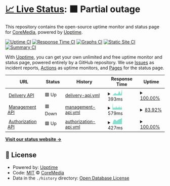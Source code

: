 # [📈 Live Status](https://CoreMedia.github.io/campaign.upptime): <!--live status--> **🟧 Partial outage**

This repository contains the open-source uptime monitor and status page for [CoreMedia](http://www.coremedia.com), powered by [Upptime](https://github.com/upptime/upptime).

[![Uptime CI](https://github.com/CoreMedia/campaign.upptime/workflows/Uptime%20CI/badge.svg)](https://github.com/CoreMedia/campaign.upptime/actions?query=workflow%3A%22Uptime+CI%22)
[![Response Time CI](https://github.com/CoreMedia/campaign.upptime/workflows/Response%20Time%20CI/badge.svg)](https://github.com/CoreMedia/campaign.upptime/actions?query=workflow%3A%22Response+Time+CI%22)
[![Graphs CI](https://github.com/CoreMedia/campaign.upptime/workflows/Graphs%20CI/badge.svg)](https://github.com/CoreMedia/campaign.upptime/actions?query=workflow%3A%22Graphs+CI%22)
[![Static Site CI](https://github.com/CoreMedia/campaign.upptime/workflows/Static%20Site%20CI/badge.svg)](https://github.com/CoreMedia/campaign.upptime/actions?query=workflow%3A%22Static+Site+CI%22)
[![Summary CI](https://github.com/CoreMedia/campaign.upptime/workflows/Summary%20CI/badge.svg)](https://github.com/CoreMedia/campaign.upptime/actions?query=workflow%3A%22Summary+CI%22)

With [Upptime](https://upptime.js.org), you can get your own unlimited and free uptime monitor and status page, powered entirely by a GitHub repository. We use [Issues](https://github.com/CoreMedia/campaign.upptime/issues) as incident reports, [Actions](https://github.com/CoreMedia/campaign.upptime/actions) as uptime monitors, and [Pages](https://CoreMedia.github.io/campaign.upptime) for the status page.

<!--start: status pages-->
<!-- This summary is generated by Upptime (https://github.com/upptime/upptime) -->
<!-- Do not edit this manually, your changes will be overwritten -->
<!-- prettier-ignore -->
| URL | Status | History | Response Time | Uptime |
| --- | ------ | ------- | ------------- | ------ |
| <img alt="" src="https://icons.duckduckgo.com/ip3/api.campaigns.coremedia.io.ico" height="13"> [Delivery API](https://api.campaigns.coremedia.io) | 🟩 Up | [delivery-api.yml](https://github.com/CoreMedia/campaign.upptime/commits/HEAD/history/delivery-api.yml) | <details><summary><img alt="Response time graph" src="./graphs/delivery-api/response-time-week.png" height="20"> 393ms</summary><br><a href="https://status.campaigns.coremedia.io/history/delivery-api"><img alt="Response time 652" src="https://img.shields.io/endpoint?url=https%3A%2F%2Fraw.githubusercontent.com%2FCoreMedia%2Fcampaign.upptime%2FHEAD%2Fapi%2Fdelivery-api%2Fresponse-time.json"></a><br><a href="https://status.campaigns.coremedia.io/history/delivery-api"><img alt="24-hour response time 944" src="https://img.shields.io/endpoint?url=https%3A%2F%2Fraw.githubusercontent.com%2FCoreMedia%2Fcampaign.upptime%2FHEAD%2Fapi%2Fdelivery-api%2Fresponse-time-day.json"></a><br><a href="https://status.campaigns.coremedia.io/history/delivery-api"><img alt="7-day response time 393" src="https://img.shields.io/endpoint?url=https%3A%2F%2Fraw.githubusercontent.com%2FCoreMedia%2Fcampaign.upptime%2FHEAD%2Fapi%2Fdelivery-api%2Fresponse-time-week.json"></a><br><a href="https://status.campaigns.coremedia.io/history/delivery-api"><img alt="30-day response time 514" src="https://img.shields.io/endpoint?url=https%3A%2F%2Fraw.githubusercontent.com%2FCoreMedia%2Fcampaign.upptime%2FHEAD%2Fapi%2Fdelivery-api%2Fresponse-time-month.json"></a><br><a href="https://status.campaigns.coremedia.io/history/delivery-api"><img alt="1-year response time 634" src="https://img.shields.io/endpoint?url=https%3A%2F%2Fraw.githubusercontent.com%2FCoreMedia%2Fcampaign.upptime%2FHEAD%2Fapi%2Fdelivery-api%2Fresponse-time-year.json"></a></details> | <details><summary><a href="https://status.campaigns.coremedia.io/history/delivery-api">100.00%</a></summary><a href="https://status.campaigns.coremedia.io/history/delivery-api"><img alt="All-time uptime 100.00%" src="https://img.shields.io/endpoint?url=https%3A%2F%2Fraw.githubusercontent.com%2FCoreMedia%2Fcampaign.upptime%2FHEAD%2Fapi%2Fdelivery-api%2Fuptime.json"></a><br><a href="https://status.campaigns.coremedia.io/history/delivery-api"><img alt="24-hour uptime 100.00%" src="https://img.shields.io/endpoint?url=https%3A%2F%2Fraw.githubusercontent.com%2FCoreMedia%2Fcampaign.upptime%2FHEAD%2Fapi%2Fdelivery-api%2Fuptime-day.json"></a><br><a href="https://status.campaigns.coremedia.io/history/delivery-api"><img alt="7-day uptime 100.00%" src="https://img.shields.io/endpoint?url=https%3A%2F%2Fraw.githubusercontent.com%2FCoreMedia%2Fcampaign.upptime%2FHEAD%2Fapi%2Fdelivery-api%2Fuptime-week.json"></a><br><a href="https://status.campaigns.coremedia.io/history/delivery-api"><img alt="30-day uptime 100.00%" src="https://img.shields.io/endpoint?url=https%3A%2F%2Fraw.githubusercontent.com%2FCoreMedia%2Fcampaign.upptime%2FHEAD%2Fapi%2Fdelivery-api%2Fuptime-month.json"></a><br><a href="https://status.campaigns.coremedia.io/history/delivery-api"><img alt="1-year uptime 100.00%" src="https://img.shields.io/endpoint?url=https%3A%2F%2Fraw.githubusercontent.com%2FCoreMedia%2Fcampaign.upptime%2FHEAD%2Fapi%2Fdelivery-api%2Fuptime-year.json"></a></details>
| <img alt="" src="https://icons.duckduckgo.com/ip3/prod.campaign-management-prod.coremedia.services.ico" height="13"> [Management API](https://prod.campaign-management-prod.coremedia.services/graphql) | 🟥 Down | [management-api.yml](https://github.com/CoreMedia/campaign.upptime/commits/HEAD/history/management-api.yml) | <details><summary><img alt="Response time graph" src="./graphs/management-api/response-time-week.png" height="20"> 579ms</summary><br><a href="https://status.campaigns.coremedia.io/history/management-api"><img alt="Response time 559" src="https://img.shields.io/endpoint?url=https%3A%2F%2Fraw.githubusercontent.com%2FCoreMedia%2Fcampaign.upptime%2FHEAD%2Fapi%2Fmanagement-api%2Fresponse-time.json"></a><br><a href="https://status.campaigns.coremedia.io/history/management-api"><img alt="24-hour response time 587" src="https://img.shields.io/endpoint?url=https%3A%2F%2Fraw.githubusercontent.com%2FCoreMedia%2Fcampaign.upptime%2FHEAD%2Fapi%2Fmanagement-api%2Fresponse-time-day.json"></a><br><a href="https://status.campaigns.coremedia.io/history/management-api"><img alt="7-day response time 579" src="https://img.shields.io/endpoint?url=https%3A%2F%2Fraw.githubusercontent.com%2FCoreMedia%2Fcampaign.upptime%2FHEAD%2Fapi%2Fmanagement-api%2Fresponse-time-week.json"></a><br><a href="https://status.campaigns.coremedia.io/history/management-api"><img alt="30-day response time 549" src="https://img.shields.io/endpoint?url=https%3A%2F%2Fraw.githubusercontent.com%2FCoreMedia%2Fcampaign.upptime%2FHEAD%2Fapi%2Fmanagement-api%2Fresponse-time-month.json"></a><br><a href="https://status.campaigns.coremedia.io/history/management-api"><img alt="1-year response time 555" src="https://img.shields.io/endpoint?url=https%3A%2F%2Fraw.githubusercontent.com%2FCoreMedia%2Fcampaign.upptime%2FHEAD%2Fapi%2Fmanagement-api%2Fresponse-time-year.json"></a></details> | <details><summary><a href="https://status.campaigns.coremedia.io/history/management-api">83.92%</a></summary><a href="https://status.campaigns.coremedia.io/history/management-api"><img alt="All-time uptime 99.79%" src="https://img.shields.io/endpoint?url=https%3A%2F%2Fraw.githubusercontent.com%2FCoreMedia%2Fcampaign.upptime%2FHEAD%2Fapi%2Fmanagement-api%2Fuptime.json"></a><br><a href="https://status.campaigns.coremedia.io/history/management-api"><img alt="24-hour uptime 98.25%" src="https://img.shields.io/endpoint?url=https%3A%2F%2Fraw.githubusercontent.com%2FCoreMedia%2Fcampaign.upptime%2FHEAD%2Fapi%2Fmanagement-api%2Fuptime-day.json"></a><br><a href="https://status.campaigns.coremedia.io/history/management-api"><img alt="7-day uptime 83.92%" src="https://img.shields.io/endpoint?url=https%3A%2F%2Fraw.githubusercontent.com%2FCoreMedia%2Fcampaign.upptime%2FHEAD%2Fapi%2Fmanagement-api%2Fuptime-week.json"></a><br><a href="https://status.campaigns.coremedia.io/history/management-api"><img alt="30-day uptime 95.37%" src="https://img.shields.io/endpoint?url=https%3A%2F%2Fraw.githubusercontent.com%2FCoreMedia%2Fcampaign.upptime%2FHEAD%2Fapi%2Fmanagement-api%2Fuptime-month.json"></a><br><a href="https://status.campaigns.coremedia.io/history/management-api"><img alt="1-year uptime 99.56%" src="https://img.shields.io/endpoint?url=https%3A%2F%2Fraw.githubusercontent.com%2FCoreMedia%2Fcampaign.upptime%2FHEAD%2Fapi%2Fmanagement-api%2Fuptime-year.json"></a></details>
| <img alt="" src="https://icons.duckduckgo.com/ip3/coremedia-jwt.api.coremedia.services.ico" height="13"> [Authorization API](https://coremedia-jwt.api.coremedia.services/v1/config) | 🟩 Up | [authorization-api.yml](https://github.com/CoreMedia/campaign.upptime/commits/HEAD/history/authorization-api.yml) | <details><summary><img alt="Response time graph" src="./graphs/authorization-api/response-time-week.png" height="20"> 427ms</summary><br><a href="https://status.campaigns.coremedia.io/history/authorization-api"><img alt="Response time 506" src="https://img.shields.io/endpoint?url=https%3A%2F%2Fraw.githubusercontent.com%2FCoreMedia%2Fcampaign.upptime%2FHEAD%2Fapi%2Fauthorization-api%2Fresponse-time.json"></a><br><a href="https://status.campaigns.coremedia.io/history/authorization-api"><img alt="24-hour response time 590" src="https://img.shields.io/endpoint?url=https%3A%2F%2Fraw.githubusercontent.com%2FCoreMedia%2Fcampaign.upptime%2FHEAD%2Fapi%2Fauthorization-api%2Fresponse-time-day.json"></a><br><a href="https://status.campaigns.coremedia.io/history/authorization-api"><img alt="7-day response time 427" src="https://img.shields.io/endpoint?url=https%3A%2F%2Fraw.githubusercontent.com%2FCoreMedia%2Fcampaign.upptime%2FHEAD%2Fapi%2Fauthorization-api%2Fresponse-time-week.json"></a><br><a href="https://status.campaigns.coremedia.io/history/authorization-api"><img alt="30-day response time 444" src="https://img.shields.io/endpoint?url=https%3A%2F%2Fraw.githubusercontent.com%2FCoreMedia%2Fcampaign.upptime%2FHEAD%2Fapi%2Fauthorization-api%2Fresponse-time-month.json"></a><br><a href="https://status.campaigns.coremedia.io/history/authorization-api"><img alt="1-year response time 505" src="https://img.shields.io/endpoint?url=https%3A%2F%2Fraw.githubusercontent.com%2FCoreMedia%2Fcampaign.upptime%2FHEAD%2Fapi%2Fauthorization-api%2Fresponse-time-year.json"></a></details> | <details><summary><a href="https://status.campaigns.coremedia.io/history/authorization-api">100.00%</a></summary><a href="https://status.campaigns.coremedia.io/history/authorization-api"><img alt="All-time uptime 100.00%" src="https://img.shields.io/endpoint?url=https%3A%2F%2Fraw.githubusercontent.com%2FCoreMedia%2Fcampaign.upptime%2FHEAD%2Fapi%2Fauthorization-api%2Fuptime.json"></a><br><a href="https://status.campaigns.coremedia.io/history/authorization-api"><img alt="24-hour uptime 100.00%" src="https://img.shields.io/endpoint?url=https%3A%2F%2Fraw.githubusercontent.com%2FCoreMedia%2Fcampaign.upptime%2FHEAD%2Fapi%2Fauthorization-api%2Fuptime-day.json"></a><br><a href="https://status.campaigns.coremedia.io/history/authorization-api"><img alt="7-day uptime 100.00%" src="https://img.shields.io/endpoint?url=https%3A%2F%2Fraw.githubusercontent.com%2FCoreMedia%2Fcampaign.upptime%2FHEAD%2Fapi%2Fauthorization-api%2Fuptime-week.json"></a><br><a href="https://status.campaigns.coremedia.io/history/authorization-api"><img alt="30-day uptime 100.00%" src="https://img.shields.io/endpoint?url=https%3A%2F%2Fraw.githubusercontent.com%2FCoreMedia%2Fcampaign.upptime%2FHEAD%2Fapi%2Fauthorization-api%2Fuptime-month.json"></a><br><a href="https://status.campaigns.coremedia.io/history/authorization-api"><img alt="1-year uptime 100.00%" src="https://img.shields.io/endpoint?url=https%3A%2F%2Fraw.githubusercontent.com%2FCoreMedia%2Fcampaign.upptime%2FHEAD%2Fapi%2Fauthorization-api%2Fuptime-year.json"></a></details>

<!--end: status pages-->

[**Visit our status website →**](https://CoreMedia.github.io/campaign.upptime)

## 📄 License

- Powered by: [Upptime](https://github.com/upptime/upptime)
- Code: [MIT](./LICENSE) © [CoreMedia](http://www.coremedia.com)
- Data in the `./history` directory: [Open Database License](https://opendatacommons.org/licenses/odbl/1-0/)
